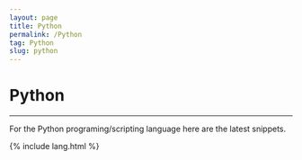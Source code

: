 ```yaml
---
layout: page
title: Python
permalink: /Python
tag: Python
slug: python
---
```


# Python

---

For the Python programing/scripting language here are the latest snippets.

{% include lang.html %}

